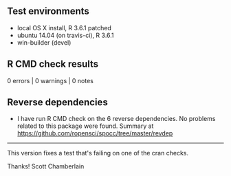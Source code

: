 ## Test environments

* local OS X install, R 3.6.1 patched
* ubuntu 14.04 (on travis-ci), R 3.6.1
* win-builder (devel)

## R CMD check results

0 errors | 0 warnings | 0 notes

## Reverse dependencies

* I have run R CMD check on the 6 reverse dependencies. No problems related to this package were found. Summary at <https://github.com/ropensci/spocc/tree/master/revdep>

--------

This version fixes a test that's failing on one of the cran checks.

Thanks!
Scott Chamberlain
